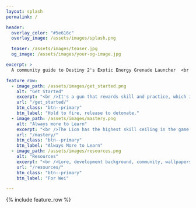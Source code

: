 ```yaml
---
layout: splash
permalink: /

header:
  overlay_color: "#5e616c"
  overlay_image: /assets/images/splash.png

  teaser: /assets/images/teaser.jpg
  og_image: /assets/images/your-og-image.jpg

excerpt: >
  A community guide to Destiny 2's Exotic Energy Grenade Launcher  <br />Primarily focused on PvP<br />

feature_row:
  - image_path: /assets/images/get_started.png
    alt: "Get Started"
    excerpt: "<br />It's a gun that rewards skill and practice, which is why when you do well with it, you'll feel amazing."
    url: "/get_started/"
    btn_class: "btn--primary"
    btn_label: "Hold to fire, release to detonate."
  - image_path: /assets/images/mastery.png
    alt: "Always more to Learn"
    excerpt: "<br />The Lion has the highest skill ceiling in the game. Deep details on how the Lion works & how to use it."
    url: "/mastery/"
    btn_class: "btn--primary"
    btn_label: "Always More to Learn"
  - image_path: /assets/images/resources.png
    alt: "Resources"
    excerpt: "<br />Lore, development background, community, wallpapers, memes, other guides and more."
    url: "/resources/"
    btn_class: "btn--primary"
    btn_label: "For Wei"

---
```


{% include feature_row %}
